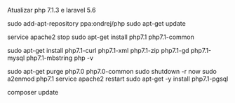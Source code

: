Atualizar php 7.1.3 e laravel 5.6

sudo add-apt-repository ppa:ondrej/php
sudo apt-get update

service apache2 stop
sudo apt-get install php7.1 php7.1-common

sudo apt-get install php7.1-curl php7.1-xml php7.1-zip php7.1-gd php7.1-mysql php7.1-mbstring
php -v

sudo apt-get purge php7.0 php7.0-common
sudo shutdown -r now
sudo a2enmod php7.1
service apache2 restart
sudo apt-get -y install php7.1-pgsql
 
 
composer update
